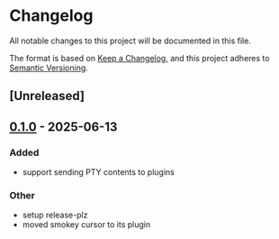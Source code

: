 # Changelog

All notable changes to this project will be documented in this file.

The format is based on [Keep a Changelog](https://keepachangelog.com/en/1.0.0/),
and this project adheres to [Semantic Versioning](https://semver.org/spec/v2.0.0.html).

## [Unreleased]

## [0.1.0](https://github.com/tattoy-org/tattoy/releases/tag/tattoy-protocol-v0.1.0) - 2025-06-13

### Added

- support sending PTY contents to plugins

### Other

- setup release-plz
- moved smokey cursor to its plugin
